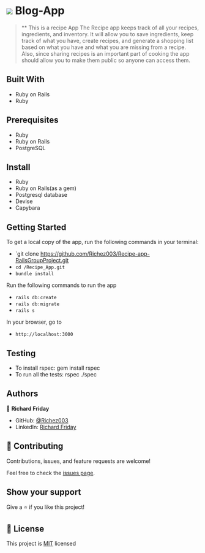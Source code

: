 # ![](https://img.shields.io/badge/Microverse-blueviolet) Blog-App
> ** This is a recipe App
The Recipe app keeps track of all your recipes, ingredients, and inventory. It will allow you to save ingredients, keep track of what you have, create recipes, and generate a shopping list based on what you have and what you are missing from a recipe. Also, since sharing recipes is an important part of cooking the app should allow you to make them public so anyone can access them.

## Built With

- Ruby on Rails
- Ruby

## Prerequisites

- Ruby
- Ruby on Rails
- PostgreSQL

## Install

- Ruby
- Ruby on Rails(as a gem)
- Postgresql database
- Devise
- Capybara

## Getting Started

To get a local copy of the app, run the following commands in your terminal:
- `git clone https://github.com/Richez003/Recipe-app-RailsGroupProject.git
- `cd /Recipe_App.git`
- `bundle install`

Run the following commands to run the app

- `rails db:create`
- `rails db:migrate`
- `rails s`

In your browser, go to

- `http://localhost:3000`

## Testing
- To install rspec: gem install rspec
- To run all the tests: rspec ./spec


## Authors

👤   **Richard Friday**

- GitHub: [@Richez003](https://github.com/Richez003)
- LinkedIn: [Richard Friday](https://www.linkedin.com/in/richard-friday)


## 🤝 Contributing

Contributions, issues, and feature requests are welcome!

Feel free to check the [issues page](https://github.com/Stanleeeeee/Recipe-app-RailsGroupProject/issues).

## Show your support

Give a ⭐️ if you like this project!

## 📝 License

This project is [MIT](./LICENSE) licensed
